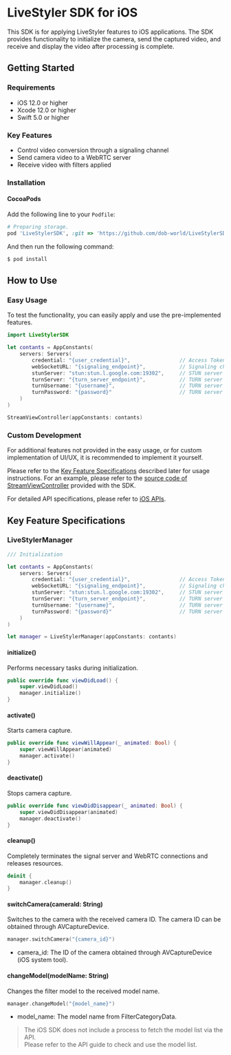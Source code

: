 # LiveStyler SDK for iOS

This SDK is for applying LiveStyler features to iOS applications.
The SDK provides functionality to initialize the camera, send the captured video, and receive and display the video after processing is complete.

## Getting Started

### Requirements

- iOS 12.0 or higher
- Xcode 12.0 or higher
- Swift 5.0 or higher

### Key Features

- Control video conversion through a signaling channel
- Send camera video to a WebRTC server
- Receive video with filters applied

### Installation

#### CocoaPods

Add the following line to your `Podfile`:

```ruby
# Preparing storage.
pod 'LiveStylerSDK', :git => 'https://github.com/dob-world/LiveStylerSDKiOS.git', :tag => '0.0.1'
```

And then run the following command:

```bash
$ pod install
```

## How to Use

### Easy Usage

To test the functionality, you can easily apply and use the pre-implemented features.

```swift
import LiveStylerSDK

let contants = AppConstants(
    servers: Servers(
        credential: "{user_credential}",                // Access Token issued from the admin console
        webSocketURL: "{signaling_endpoint}",           // Signaling channel endpoint address for exchanging authentication information with the backend
        stunServer: "stun:stun.l.google.com:19302",     // STUN server address
        turnServer: "{turn_server_endpoint}",           // TURN server address
        turnUsername: "{username}",                     // TURN server authentication information
        turnPassword: "{password}"                      // TURN server authentication information
    )
)

StreamViewController(appConstants: contants)
```

### Custom Development

For additional features not provided in the easy usage, or for custom implementation of UI/UX, it is recommended to implement it yourself.

Please refer to the [Key Feature Specifications](#key-feature-specifications) described later for usage instructions.
For an example, please refer to the [source code of StreamViewController](ios-streamviewcontroller.md) provided with the SDK.

For detailed API specifications, please refer to [iOS APIs](reference-swift.md).


## Key Feature Specifications

### LiveStylerManager

```swift
/// Initialization

let contants = AppConstants(
    servers: Servers(
        credential: "{user_credential}",                // Access Token issued from the admin console
        webSocketURL: "{signaling_endpoint}",           // Signaling channel endpoint address for exchanging authentication information with the backend
        stunServer: "stun:stun.l.google.com:19302",     // STUN server address
        turnServer: "{turn_server_endpoint}",           // TURN server address
        turnUsername: "{username}",                     // TURN server authentication information
        turnPassword: "{password}"                      // TURN server authentication information
    )
)

let manager = LiveStylerManager(appConstants: contants)
```

#### initialize()

Performs necessary tasks during initialization.

```swift
public override func viewDidLoad() {
    super.viewDidLoad()
    manager.initialize()
}
```

#### activate()

Starts camera capture.

```swift
public override func viewWillAppear(_ animated: Bool) {
    super.viewWillAppear(animated)
    manager.activate()
}
```

####  deactivate()

Stops camera capture.

```swift
public override func viewDidDisappear(_ animated: Bool) {
    super.viewDidDisappear(animated)
    manager.deactivate()
}
```

#### cleanup()

Completely terminates the signal server and WebRTC connections and releases resources.

```swift
deinit {
    manager.cleanup()
}
```

#### switchCamera(cameraId: String)

Switches to the camera with the received camera ID.
The camera ID can be obtained through AVCaptureDevice.

```swift
manager.switchCamera("{camera_id}")
```

- camera_id: The ID of the camera obtained through AVCaptureDevice (iOS system tool).

#### changeModel(modelName: String)

Changes the filter model to the received model name.

```swift
manager.changeModel("{model_name}")
```

- model_name: The model name from FilterCategoryData.

> The iOS SDK does not include a process to fetch the model list via the API.<br/>
> Please refer to the API guide to check and use the model list.